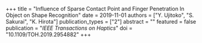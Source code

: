 +++
title = "Influence of Sparse Contact Point and Finger Penetration In Object on Shape Recognition"
date = 2019-11-01
authors = ["Y. Ujitoko", "S. Sakurai", "K. Hirota"]
publication_types = ["2"]
abstract = ""
featured = false
publication = "*IEEE Transactions on Haptics*"
doi = "10.1109/TOH.2019.2954882"
+++

